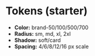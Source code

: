 # Tokens (starter)

- **Color:** brand-50/100/500/700
- **Radius:** sm, md, xl, 2xl
- **Shadow:** soft/card
- **Spacing:** 4/6/8/12/16 px scale
